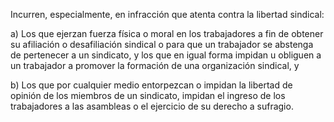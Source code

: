 Incurren, especialmente, en infracción que atenta contra la libertad sindical:

a) Los que ejerzan fuerza física o moral en los trabajadores a fin de obtener su afiliación o desafiliación sindical o para que un trabajador se abstenga de pertenecer a un sindicato, y los que en igual forma impidan u obliguen a un trabajador a promover la formación de una organización sindical, y

b) Los que por cualquier medio entorpezcan o impidan la libertad de opinión de los miembros de un sindicato, impidan el ingreso de los trabajadores a las asambleas o el ejercicio de su derecho a sufragio.